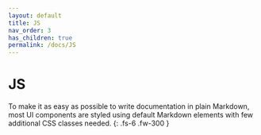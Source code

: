 ```yaml
---
layout: default
title: JS
nav_order: 3
has_children: true
permalink: /docs/JS
---
```


# JS

To make it as easy as possible to write documentation in plain Markdown, most UI components are styled using default Markdown elements with few additional CSS classes needed.
{: .fs-6 .fw-300 }
